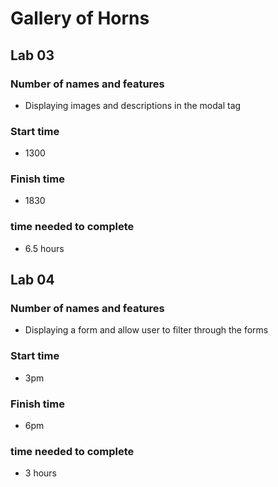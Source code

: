 # Gallery of Horns #

## Lab 03 ##

### Number of names and features ###
- Displaying images and descriptions in the modal tag 
### Start time ###
- 1300
### Finish time ###
- 1830
### time needed to complete ###
- 6.5 hours
## Lab 04 ##


### Number of names and features ###
- Displaying a form and allow user to filter through the forms
### Start time ###
- 3pm 
### Finish time ###
- 6pm
### time needed to complete ###
- 3 hours